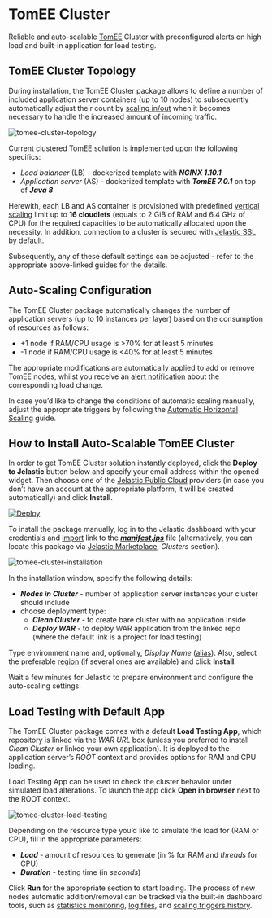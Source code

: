 # TomEE Cluster

Reliable and auto-scalable [TomEE](http://tomee.apache.org//#) Сluster with preconfigured alerts on high load and built-in application for load testing.

## TomEE Cluster Topology

During installation, the TomEE Cluster package allows to define a number of included application server containers (up to 10 nodes) to subsequently automatically adjust their count by [scaling in/out](https://docs.jelastic.com/automatic-horizontal-scaling) when it becomes necessary to handle the increased amount of incoming traffic.

![tomee-cluster-topology](images/tomee-cluster-topology.png)

Current clustered TomEE solution is implemented upon the following specifics:
- *Load balancer* (LB) - dockerized template with **_NGINX 1.10.1_** 
- *Application server* (AS) - dockerized template with **_TomEE 7.0.1_** on top of **_Java 8_**

Herewith, each LB and AS container is provisioned with predefined [vertical scaling](https://docs.jelastic.com/automatic-vertical-scaling) limit up to **16 cloudlets** (equals to 2 GiB of RAM and 6.4 GHz of CPU) for the required capacities to be automatically allocated upon the necessity. In addition, connection to a cluster is secured with [Jelastic SSL](https://docs.jelastic.com/jelastic-ssl) by default. 

Subsequently, any of these default settings can be adjusted - refer to the appropriate above-linked guides for the details.

## Auto-Scaling Configuration

The TomEE Cluster package automatically changes the number of application servers (up to 10 instances per layer) based on the consumption of resources as follows:
- +1 node if RAM/CPU usage is >70% for at least 5 minutes
- -1 node if RAM/CPU usage is <40% for at least 5 minutes

The appropriate modifications are automatically applied to add or remove TomEE nodes, whilst you receive an [alert notification](https://docs.jelastic.com/load-alerts) about the corresponding load change. 

In case you’d like to change the conditions of automatic scaling manually, adjust the appropriate triggers by following the [Automatic Horizontal Scaling](https://docs.jelastic.com/automatic-horizontal-scaling) guide.

## How to Install Auto-Scalable TomEE Cluster

In order to get TomEE Cluster solution instantly deployed, click the **Deploy to Jelastic** button below and specify your email address within the opened widget. Then choose one of the [Jelastic Public Cloud](https://jelastic.cloud) providers (in case you don’t have an account at the appropriate platform, it will be created automatically) and click **Install**.

[![Deploy](images/deploy-to-jelastic.png)](https://jelastic.com/install-application/?manifest=https://raw.githubusercontent.com/jelastic-jps/tomee/master/manifest.jps)

To install the package manually, log in to the Jelastic dashboard with your credentials and [import](https://docs.jelastic.com/environment-import) link to the [**_manifest.jps_**](https://github.com/jelastic-jps/tomee/blob/master/manifest.jps) file (alternatively, you can locate this package via [Jelastic Marketplace](https://docs.jelastic.com/marketplace), *Clusters* section).

![tomee-cluster-installation](images/tomee-cluster-installation.png)

In the installation window, specify the following details: 
* **_Nodes in Cluster_** - number of application server instances your cluster should include
* choose deployment type:
   - **_Clean Cluster_** - to create bare cluster with no application inside
   - **_Deploy WAR_** - to deploy WAR application from the linked repo (where the default link is a project for load testing)

Type environment name and, optionally, *Display Name* ([alias](https://docs.jelastic.com/environment-aliases)). Also, select the preferable [region](https://docs.jelastic.com/environment-regions) (if several ones are available) and click **Install**.

Wait a few minutes for Jelastic to prepare environment and configure the auto-scaling settings.

## Load Testing with Default App

The TomEE Cluster package comes with a default **Load Testing App**, which repository is linked via the *WAR URL* box (unless you preferred to install *Clean Cluster* or linked your own application). It is deployed to the application server’s *ROOT* context and provides options for RAM and CPU loading. 

Load Testing App can be used to check the cluster behavior under simulated load alterations.  To launch the app click **Open in browser** next to the ROOT context. 

![tomee-cluster-load-testing](images/tomee-cluster-load-testing.png)

Depending on the resource type you’d like to simulate the load for (RAM or CPU), fill in the appropriate parameters:
- **_Load_** - amount of resources to generate (in % for RAM and *threads* for CPU)
- **_Duration_** - testing time (in *seconds*)

Click **Run** for the appropriate section to start loading. The process of new nodes automatic addition/removal can be tracked via the built-in dashboard tools, such as [statistics monitoring](https://docs.jelastic.com/view-app-statistics), [log files](https://docs.jelastic.com/view-log-files), and [scaling triggers history](https://docs.jelastic.com/automatic-horizontal-scaling#history).
